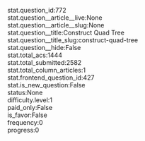 stat.question_id:772  
stat.question__article__live:None  
stat.question__article__slug:None  
stat.question__title:Construct Quad Tree  
stat.question__title_slug:construct-quad-tree  
stat.question__hide:False  
stat.total_acs:1444  
stat.total_submitted:2582  
stat.total_column_articles:1  
stat.frontend_question_id:427  
stat.is_new_question:False  
status:None  
difficulty.level:1  
paid_only:False  
is_favor:False  
frequency:0  
progress:0  
